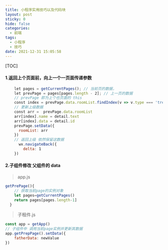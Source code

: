 ```yaml
---
title: 小程序实用技巧以及代码块
layout: post
sticky: 0
hide: false
categories:
  - 前端
tags:
  - 小程序
  - 技巧
date: 2021-12-31 15:05:58
---
```

[TOC]

#### 1.返回上个页面前，向上一个一页面传递参数
``` javascript
    let pages = getCurrentPages(); // 当前页的数据，
    let prevPage = pages[pages.length - 2]; // 上一页的数据
    // prevPage 即为上个也页面的 this 
    const index = prevPage.data.roomList.findIndex(v => v.type === 'tree')
    // 更新上级数据
    const arr =  prevPage.data.roomList
    arr[index].name = detail.text
    arr[index].data = detail.id
    prevPage.setData({
      roomList: arr
    })
    // 返回上级 依然保留这数据
      wx.navigateBack({
        delta: 1
    })


```

#### 2.子组件修改 父组件的 data
> app.js
``` javascript
getPrePage(){
    // 获取当前page的实例对象
    let pages=getCurrentPages()
    return pages[pages.length-1]
  }
```
> 子租件.js
``` javascript
const app = getApp()
// 子组件中 调用当前page实例并更新其数据
app.getPrepPage().setData({ 
    fatherData: newValue
})
```
